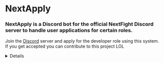 # NextApply

### NextApply is a Discord bot for the official NextFight Discord server to handle user applications for certain roles.

Join the [Discord](https://discord.gg/ZXvGT8uMD3) server and apply for the developer role using this system.
If you get accepted you can contribute to this project LOL


<details>
<p align="center">
  ![image](https://cdn.discordapp.com/attachments/1052241511795937381/1117774875977863178/image.png)
  ![image](https://media.discordapp.net/attachments/1052241511795937381/1118186496357310494/image.png?width=657&height=670)
  ![image](https://media.discordapp.net/attachments/1052241511795937381/1118186477428428870/image.png?width=857&height=458)
</p>
</details>


